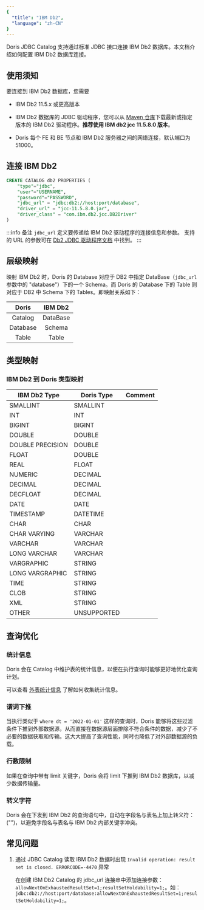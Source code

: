 ```yaml
---
{
  "title": "IBM Db2",
  "language": "zh-CN"
}
---
```


<!-- 
Licensed to the Apache Software Foundation (ASF) under one
or more contributor license agreements.  See the NOTICE file
distributed with this work for additional information
regarding copyright ownership.  The ASF licenses this file
to you under the Apache License, Version 2.0 (the
"License"); you may not use this file except in compliance
with the License.  You may obtain a copy of the License at

  http://www.apache.org/licenses/LICENSE-2.0

Unless required by applicable law or agreed to in writing,
software distributed under the License is distributed on an
"AS IS" BASIS, WITHOUT WARRANTIES OR CONDITIONS OF ANY
KIND, either express or implied.  See the License for the
specific language governing permissions and limitations
under the License.
-->

Doris JDBC Catalog 支持通过标准 JDBC 接口连接 IBM Db2 数据库。本文档介绍如何配置 IBM Db2 数据库连接。

## 使用须知

要连接到 IBM Db2 数据库，您需要

- IBM Db2 11.5.x 或更高版本

- IBM Db2 数据库的 JDBC 驱动程序，您可以从 [Maven 仓库](https://mvnrepository.com/artifact/com.ibm.db2/jcc)下载最新或指定版本的 IBM Db2 驱动程序。**推荐使用 IBM db2 jcc 11.5.8.0 版本**。

- Doris 每个 FE 和 BE 节点和 IBM Db2 服务器之间的网络连接，默认端口为 51000。

## 连接 IBM Db2

```sql
CREATE CATALOG db2 PROPERTIES (
    "type"="jdbc",
    "user"="USERNAME",
    "password"="PASSWORD",
    "jdbc_url" = "jdbc:db2://host:port/database",
    "driver_url" = "jcc-11.5.8.0.jar",
    "driver_class" = "com.ibm.db2.jcc.DB2Driver"
)
```

:::info 备注
`jdbc_url` 定义要传递给 IBM Db2 驱动程序的连接信息和参数。
支持的 URL 的参数可在 [Db2 JDBC 驱动程序文档](https://www.ibm.com/docs/en/db2-big-sql/5.0?topic=drivers-jdbc-driver) 中找到。
:::

## 层级映射

映射 IBM Db2 时，Doris 的 Database 对应于 DB2 中指定 DataBase（`jdbc_url` 参数中的 "database"）下的一个 Schema。而 Doris 的 Database 下的 Table 则对应于 DB2 中 Schema 下的 Tables。即映射关系如下：

|  Doris   | IBM Db2  |
|:--------:|:--------:|
| Catalog  | DataBase |
| Database |  Schema  |
|  Table   |  Table   |

## 类型映射

### IBM Db2 到 Doris 类型映射

| IBM Db2 Type     | Doris Type  | Comment  |
|------------------|-------------|----------|
| SMALLINT         | SMALLINT    |          |
| INT              | INT         |          |
| BIGINT           | BIGINT      |          |
| DOUBLE           | DOUBLE      |          |
| DOUBLE PRECISION | DOUBLE      |          |
| FLOAT            | DOUBLE      |          |
| REAL             | FLOAT       |          |
| NUMERIC          | DECIMAL     |          |
| DECIMAL          | DECIMAL     |          |
| DECFLOAT         | DECIMAL     |          |
| DATE             | DATE        |          |
| TIMESTAMP        | DATETIME    |          |
| CHAR             | CHAR        |          |
| CHAR VARYING     | VARCHAR     |          |
| VARCHAR          | VARCHAR     |          |
| LONG VARCHAR     | VARCHAR     |          |
| VARGRAPHIC       | STRING      |          |
| LONG VARGRAPHIC  | STRING      |          |
| TIME             | STRING      |          |
| CLOB             | STRING      |          |
| XML              | STRING      |          |
| OTHER            | UNSUPPORTED |          |

## 查询优化

### 统计信息

Doris 会在 Catalog 中维护表的统计信息，以便在执行查询时能够更好地优化查询计划。

可以查看 [外表统计信息](../external-statistics) 了解如何收集统计信息。

### 谓词下推

当执行类似于 `where dt = '2022-01-01'` 这样的查询时，Doris 能够将这些过滤条件下推到外部数据源，从而直接在数据源层面排除不符合条件的数据，减少了不必要的数据获取和传输。这大大提高了查询性能，同时也降低了对外部数据源的负载。

### 行数限制

如果在查询中带有 limit 关键字，Doris 会将 limit 下推到 IBM Db2 数据库，以减少数据传输量。

### 转义字符

Doris 会在下发到 IBM Db2 的查询语句中，自动在字段名与表名上加上转义符：("")，以避免字段名与表名与 IBM Db2 内部关键字冲突。

## 常见问题

1. 通过 JDBC Catalog 读取 IBM Db2 数据时出现 `Invalid operation: result set is closed. ERRORCODE=-4470` 异常

   在创建 IBM Db2 Catalog 的 jdbc_url 连接串中添加连接参数：`allowNextOnExhaustedResultSet=1;resultSetHoldability=1;`。如：
   `jdbc:db2://host:port/database:allowNextOnExhaustedResultSet=1;resultSetHoldability=1;`。
